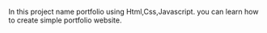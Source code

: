 In this project name portfolio using Html,Css,Javascript.
you can learn how to create simple portfolio website.

